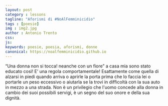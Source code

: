 ```yaml
---
layout: post
category : lessons
tagline: "Aforismi di #NoAlFemminicidio"
tags : [poesie]
img : img2.jpg
author : Antonio Trento
css: 
js: 
keywords: poesie, poesia, aforismi, donne
canonical: https://noalfemminicidio.github.io
---
```

“Una donna non si tocca! neanche con un fiore” a casa mia sono stato educato così! E’ una regola comportamentale! Esattamente come quella di alzarsi in piedi quando arriva o aprirle la porta prima che lo faccia lei o portarle un peso eccessivo o aiutarla se la trovi in difficoltà con la sua auto in mezzo a una strada.<!--more--> Non è un privilegio che l'uomo concede alla donna in cambio dei suoi possibili servigi, è un segno del suo onore e della sua dignità.
